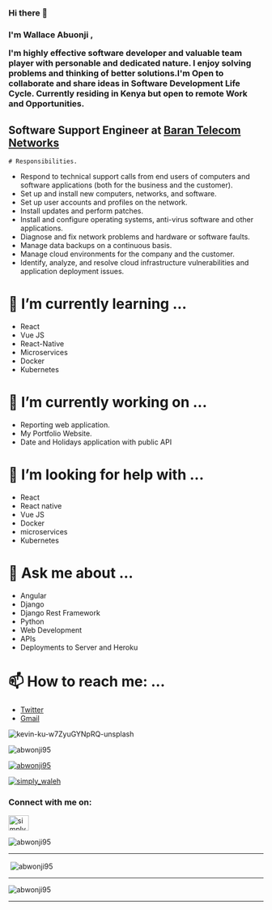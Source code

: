 ### Hi there 👋  ###
<h3 align="left">
I'm   Wallace Abuonji   ,

I'm highly effective software developer and valuable team player with personable and dedicated nature.
I enjoy solving problems and thinking of better solutions.I'm Open to collaborate and share ideas in Software Development Life Cycle.
Currently residing in Kenya but open to remote Work and Opportunities. </h3>


## Software Support Engineer at  [Baran Telecom Networks](https://btn-solutions.co.ke)

    # Responsibilities.

* Respond to technical support calls from end users of computers and
  software applications (both for the business and the customer).
*  Set up and install new computers, networks, and software.
* Set up user accounts and profiles on the network.
* Install updates and perform patches.
* Install and configure operating systems, anti-virus software and other
  applications.
* Diagnose and fix network problems and hardware or software faults.
* Manage data backups on a continuous basis.
* Manage cloud environments for the company and the customer.
* Identify, analyze, and resolve cloud infrastructure vulnerabilities and
application deployment issues.



#  🌱 I’m currently learning ...

* React   
* Vue JS
* React-Native
* Microservices
* Docker
* Kubernetes

# 🔭 I’m currently working on ...

* Reporting web application.
* My  Portfolio Website.
* Date and Holidays application with public API



# 🤔 I’m looking for help with ...

* React
* React native
* Vue JS
* Docker
* microservices
* Kubernetes

# 💬 Ask me about ...
* Angular
* Django 
* Django Rest Framework
* Python
* Web Development
* APIs
* Deployments to Server and Heroku


# 📫 How to reach me: ...
* [Twitter](https://twitter.com/simply_waleh)
* [Gmail](abwonji95@gmail.com)


![kevin-ku-w7ZyuGYNpRQ-unsplash](https://user-images.githubusercontent.com/42781662/176272543-326cec75-4b73-4937-a0d9-bc133dfa59bc.jpg)



<!--
**abwonji95/abwonji95** is a ✨ _special_ ✨ repository because its `README.md` (this file) appears on your GitHub profile.

Here are some ideas to get you started:



- 👯 I’m looking to collaborate on ...




- ⚡ Fun fact: ...
-->

<p align="left"> <img src="https://komarev.com/ghpvc/?username=abwonji95&label=Profile%20views&color=0e75b6&style=flat" alt="abwonji95" /> </p>

<p align="left"> <a href="https://github.com/ryo-ma/github-profile-trophy"><img src="https://github-profile-trophy.vercel.app/?username=abwonji95" alt="abwonji95" /></a> </p>

<p align="left"> <a href="https://twitter.com/simply_waleh" target="blank"><img src="https://img.shields.io/twitter/follow/simply_waleh?logo=twitter&style=for-the-badge" alt="simply_waleh" /></a> </p>

<h3 align="left">Connect with me on:</h3>
<p align="left">
  
  
  
<a href="https://twitter.com/simply_waleh" target="blank"><img align="center" src="https://raw.githubusercontent.com/rahuldkjain/github-profile-readme-generator/master/src/images/icons/Social/twitter.svg" alt="simply_waleh" height="30" width="40" /></a>
</p>





<p><img align="center" src="https://github-readme-stats.vercel.app/api/top-langs?username=abwonji95&show_icons=true&locale=en&layout=compact" alt="abwonji95" /></p>

---

<p>&nbsp;<img align="center" src="https://github-readme-stats.vercel.app/api?username=abwonji95&show_icons=true&locale=en" alt="abwonji95" /></p>

---


<p><img align="center" src="https://github-readme-streak-stats.herokuapp.com/?user=abwonji95&" alt="abwonji95" /></p>



---

